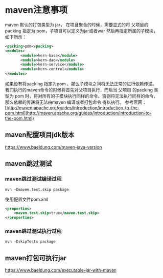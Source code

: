 # maven注意事项

maven 默认的打包类型为 jar，
在项目聚合的时候，需要显式的将 父项目的 packing 指定为 pom，子项目可以定义为jar或者war
然后再指定所属的子模块，如下所示：
​

```xml
<packing>pom</packing>
<modules>
       <module>kern-base</module>
       <module>kern-dao</module>
       <module>kern-service</module>
       <module>kern-control</module>
</modules>
```

如果没有将packing 指定为pom ，那么子模块之间将无法正常的进行依赖传递。
我们执行的maven命令的时候将首先对父项目执行，而后当 父项目 的packing 类型为 pom 时，将对所有的子模块执行同样的命令，否则将无法执行同样的命令，那么依赖的传递将无法由maven 编译或者打包命令 得以执行。
参考官网：
[http://maven.apache.org/guides/introduction/introduction-to-the-pom.html](http://maven.apache.org/guides/introduction/introduction-to-the-pom.html)


## maven配置项目jdk版本


https://www.baeldung.com/maven-java-version

## maven跳过测试

### maven跳过测试编译过程


```
mvn -Dmaven.test.skip package
```

使用配置文件pom.xml

```xml
<properties>
    <maven.test.skip>true</maven.test.skip>
</properties>
```
### maven跳过测试执行过程

```
mvn -DskipTests package
```

## maven打包可执行jar
https://www.baeldung.com/executable-jar-with-maven
